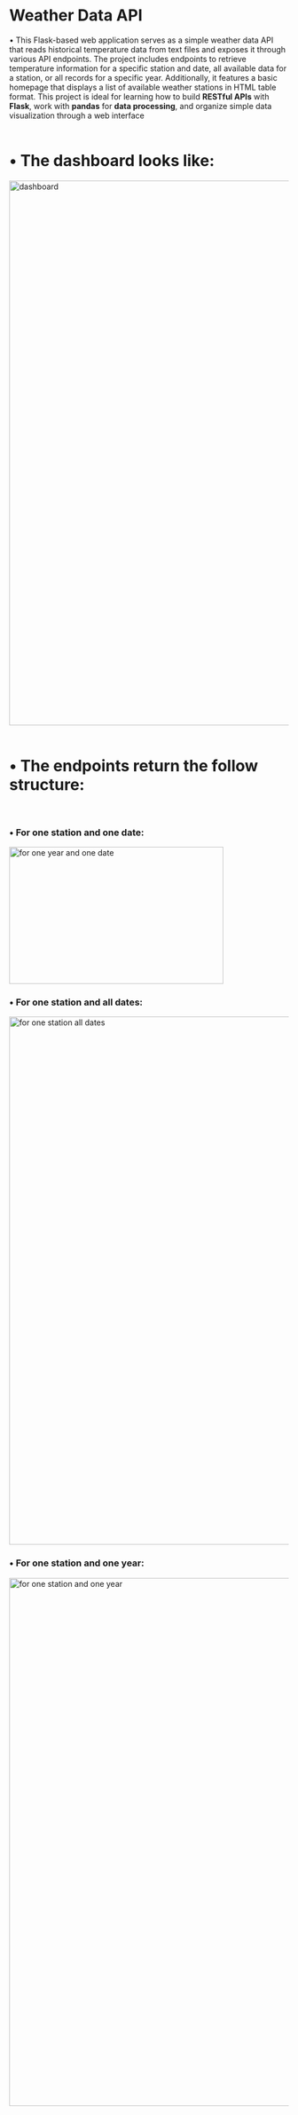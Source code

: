 # Weather Data API
• This Flask-based web application serves as a simple weather data API that reads historical temperature data from text files and exposes it through various API endpoints. The project includes endpoints to retrieve temperature information for a specific station and date, all available data for a station, or all records for a specific year. Additionally, it features a basic homepage that displays a list of available weather stations in HTML table format. This project is ideal for learning how to build <b>RESTful APIs</b> with <b>Flask</b>, work with <b>pandas</b> for <b>data processing</b>, and organize simple data visualization through a web interface
<br><br>

<h1>• The dashboard looks like:</h1>
<img width="822" height="982" alt="dashboard" src="https://github.com/user-attachments/assets/f54999df-c056-48e3-987d-ba2f68e0b714" />
<br><br>

<h1>• The endpoints return the follow structure:</h1><br>
<h3>• For one station and one date: </h3>
<img width="386" height="247" alt="for one year and one date" src="https://github.com/user-attachments/assets/d1ff2e14-08ee-4ecc-80e4-01dec39b84e4" /><br>
<h3>• For one station and all dates: </h3>
<img width="920" height="952" alt="for one station all dates" src="https://github.com/user-attachments/assets/bdf97b81-2ab8-4faf-9ee4-76507ab32251" /><br>
<h3>• For one station and one year: </h3>
<img width="820" height="952" alt="for one station and one year" src="https://github.com/user-attachments/assets/0dd92839-80fc-4848-97c0-4797a18d2924" />
